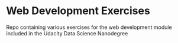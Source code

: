 # Web Development Exercises
Repo containing various exercises for the web development module included in the Udacity Data Science Nanodegree
